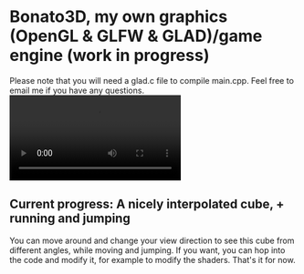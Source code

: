 # Bonato3D, my own graphics (OpenGL & GLFW & GLAD)/game engine (work in progress)
Please note that you will need a glad.c file to compile main.cpp. Feel free to email me if you have any questions.
<video src="https://github.com/user-attachments/assets/a4f12c9b-9561-447a-9d99-2aff2ad3bbe8">

## Current progress: A nicely interpolated cube, + running and jumping
You can move around and change your view direction to see this cube from different angles, while moving and jumping. If you want, you can hop into the code and modify it, for example to modify the shaders. That's it for now.

